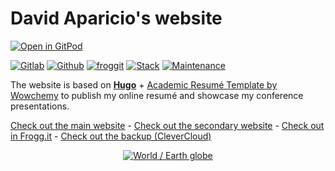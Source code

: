 # David Aparicio's website

[![Open in GitPod](https://gitpod.io/button/open-in-gitpod.svg)](https://gitpod.io/#https://gitlab.com/davidaparicio/davidaparicio.gitlab.io)

[![Gitlab](https://img.shields.io/static/v1?label=gitlab&logo=gitlab&color=brightgreen&message=main&style=flat-square)](https://davidaparicio.gitlab.io/)
[![Github](https://img.shields.io/static/v1?label=github&logo=github&color=green&message=mirrored&style=flat-square)](https://davidaparicio.github.io/)
[![froggit](https://img.shields.io/static/v1?label=froggit&logo=froggit&color=yellowgreen&message=mirrored&style=flat-square)](https://davidaparicio.froggit.page/)
[![Stack](https://img.shields.io/static/v1?label=stack&logo=hugo&color=343d46&message=go%20(hugo)&style=flat-square)](https://gohugo.io/)
[![Maintenance](https://img.shields.io/maintenance/yes/2023.svg)](https://gitlab.com/davidaparicio/davidaparicio.gitlab.io/-/commits/master)

The website is based on **[Hugo](https://gohugo.io/)** + [Academic Resumé Template by Wowchemy](https://wowchemy.com/docs/) to publish my online resumé and showcase my conference presentations.

[Check out the main website](https://davidaparicio.gitlab.io) - 
[Check out the secondary website](https://davidaparicio.github.io) -
[Check out in Frogg.it](https://davidaparicio.froggit.page) -
[Check out the backup (CleverCloud)](https://app-166bc141-afa9-4536-afd2-61f661648d93.cleverapps.io/)

<p align="center"><a href="https://davidaparicio.gitlab.io" target="_blank" rel="noopener"><img src="https://davidaparicio.gitlab.io/files/earth.png" alt="World / Earth globe"></a></p>

[comment]: <> (Languages i18n retrieved from https://github.com/wowchemy/wowchemy-hugo-themes/tree/main/wowchemy/i18n)
[todo_update]: <> (https://github.com/wowchemy/starter-hugo-academic/commit/d99a03a46fe59269e23a272c996184d2df0ef884)
[frogg.it repo]: <> (https://lab.frogg.it/davidaparicio/davidaparicio.froggit.page)
[fontawesome icon v5]: <> (https://fontawesome.com/v5/icons/file-alt?s=solid)
[fontawesome icon v4]: <> (https://fontawesome.com/v4/icon/shopping-cart)
[main language]: <> (https://github.com/davidaparicio/davidaparicio.gitlab.io/search?l=go)